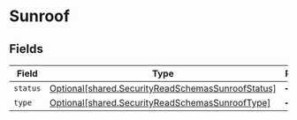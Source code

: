 # Sunroof


## Fields

| Field                                                                                                        | Type                                                                                                         | Required                                                                                                     | Description                                                                                                  |
| ------------------------------------------------------------------------------------------------------------ | ------------------------------------------------------------------------------------------------------------ | ------------------------------------------------------------------------------------------------------------ | ------------------------------------------------------------------------------------------------------------ |
| `status`                                                                                                     | [Optional[shared.SecurityReadSchemasSunroofStatus]](../../models/shared/securityreadschemassunroofstatus.md) | :heavy_minus_sign:                                                                                           | N/A                                                                                                          |
| `type`                                                                                                       | [Optional[shared.SecurityReadSchemasSunroofType]](../../models/shared/securityreadschemassunrooftype.md)     | :heavy_minus_sign:                                                                                           | N/A                                                                                                          |